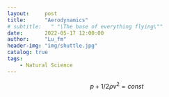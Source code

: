 ```yaml
---
layout:     post
title:      "Aerodynamics"
# subtitle:   " "\The base of everything flying\""
date:       2022-05-17 12:00:00
author:     "Lu_fm"
header-img: "img/shuttle.jpg"
catalog: true
tags:
    - Natural Science
---
```


$$
p + 1/2\rho v^2 = const
$$